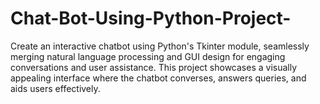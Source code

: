 # Chat-Bot-Using-Python-Project-
Create an interactive chatbot using Python's Tkinter module, seamlessly merging natural language processing and GUI design for engaging conversations and user assistance. This project showcases a visually appealing interface where the chatbot converses, answers queries, and aids users effectively.
